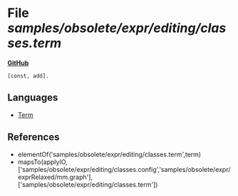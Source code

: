 # File _samples/obsolete/expr/editing/classes.term_
**[GitHub](https://github.com/softlang/yas/blob/master/samples/obsolete/expr/editing/classes.term)**
```
[const, add].
```

## Languages
* [Term](../languages/Term.md)

## References
* elementOf('samples/obsolete/expr/editing/classes.term',term)
* mapsTo(applyIO,['samples/obsolete/expr/editing/classes.config','samples/obsolete/expr/exprRelaxed/mm.graph'],['samples/obsolete/expr/editing/classes.term'])
